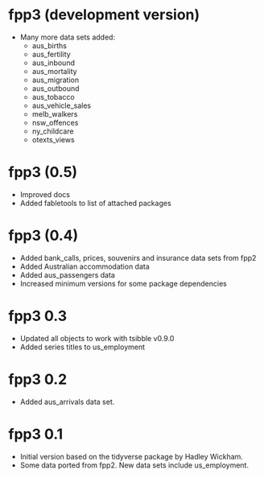 # fpp3 (development version)
  * Many more data sets added: 
      - aus_births
      - aus_fertility
      - aus_inbound
      - aus_mortality
      - aus_migration
      - aus_outbound
      - aus_tobacco
      - aus_vehicle_sales	
      - melb_walkers	
      - nsw_offences	
      - ny_childcare	
      - otexts_views

# fpp3 (0.5)

  * Improved docs
  * Added fabletools to list of attached packages

# fpp3 (0.4)

  * Added bank_calls, prices, souvenirs and insurance data sets from fpp2
  * Added Australian accommodation data
  * Added aus_passengers data
  * Increased minimum versions for some package dependencies

# fpp3 0.3

  * Updated all objects to work with tsibble v0.9.0
  * Added series titles to us_employment

# fpp3 0.2

 * Added aus_arrivals data set.

# fpp3 0.1

 * Initial version based on the tidyverse package by Hadley Wickham.
 * Some data ported from fpp2. New data sets include us_employment.
